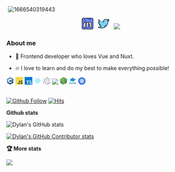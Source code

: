 <p align="center">
  
  
  <img> ![1666540319443](https://user-images.githubusercontent.com/105114575/210320891-fe4e4ed7-6dfb-49c0-8edf-0af3f1a3ac5c.jpeg) 
 </img>
</p>

<div align='center'>
  
  <p align='center'>
    <a href="[https://www.linkedin.com/in/taehyun-hwang-876631201](https://www.linkedin.com/in/dylan-stockinger/)"><img height="30" src="https://raw.githubusercontent.com/8bithemant/8bithemant/master/linkedin.png?raw=true"></a>&nbsp;&nbsp;
    <a href="[https://twitter.com/eeht1717](https://twitter.com/ouestdylan)"><img height="30" src="https://raw.githubusercontent.com/8bithemant/8bithemant/master/twitter.png?raw=true"></a>&nbsp;&nbsp;
    <a href="mailto:pro.stockinger@gmail.com.io"><img height="30" src="https://th.bing.com/th/id/OIP.9sT4UWsRfFiy6vPydv3_-QHaHO?pid=ImgDet&rs=1"></a>&nbsp;&nbsp;
  </p>
</div>

### About me

* 🎨 Frontend developer who loves Vue and Nuxt.

* 🔥 I love to learn and do my best to make everything possible!


<div>
<code><img height="20" src="https://raw.githubusercontent.com/github/explore/180320cffc25f4ed1bbdfd33d4db3a66eeeeb358/topics/cpp/cpp.png"></code>
<code><img height="20" src="https://raw.githubusercontent.com/github/explore/80688e429a7d4ef2fca1e82350fe8e3517d3494d/topics/javascript/javascript.png"></code>
<code><img height="20" src="https://raw.githubusercontent.com/github/explore/80688e429a7d4ef2fca1e82350fe8e3517d3494d/topics/typescript/typescript.png"></code>
<code><img height="20" src="https://raw.githubusercontent.com/github/explore/80688e429a7d4ef2fca1e82350fe8e3517d3494d/topics/react/react.png"></code>
<code><img height="20" src="https://raw.githubusercontent.com/github/explore/80688e429a7d4ef2fca1e82350fe8e3517d3494d/topics/electron/electron.png"></code>
<code><img height="20" src="https://prisma.gallerycdn.vsassets.io/extensions/prisma/prisma/3.12.0/1649166081033/Microsoft.VisualStudio.Services.Icons.Default"></code>
<code><img height="20" src="https://raw.githubusercontent.com/github/explore/80688e429a7d4ef2fca1e82350fe8e3517d3494d/topics/nodejs/nodejs.png"></code>    
<code><img height="20" src="https://raw.githubusercontent.com/github/explore/80688e429a7d4ef2fca1e82350fe8e3517d3494d/topics/docker/docker.png"></code>
<code><img height="20" src="https://raw.githubusercontent.com/github/explore/01ea2a586e5da744792d0ccfce2f68b861f29301/topics/kubernetes/kubernetes.png"></code>
</div>

<br/>

[![Github Follow](https://img.shields.io/github/followers/dylanstockinger?label=Follow%20Me&style=social)](https://github.com/dylanstockinger)
[![Hits](https://hits.seeyoufarm.com/api/count/incr/badge.svg?url=https%3A%2F%2Fgithub.com%2FHwangTaehyun&count_bg=%2322C0D7&title_bg=%232C4CD3&icon=influxdb.svg&icon_color=%2368D1AB&title=HITS&edge_flat=false)](https://hits.seeyoufarm.com)



<strong>Github stats</strong>

![Dylan's GitHub stats](https://github-readme-stats.vercel.app/api?username=dylanstockinger&hide=prs&count_private=true&include_all_commits=true&show_icons=true&theme=swift)

<a href="https://github.com/dylanstockinger/github-contributor-stats">![Dylan's GitHub Contributor stats](https://github-contributor-stats.vercel.app/api?username=dylanstcokinger&hide=B,B+&theme=swift)</a>



<strong>🏆 More stats</strong>

<a href="https://app.dooboo.io/dylanstockinger"><img src="https://server.dooboo.io/github-stats/dylanstockinger" width="600" /></a>

